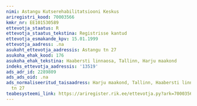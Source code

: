 ```yaml
---
nimi: Astangu Kutserehabilitatsiooni Keskus
ariregistri_kood: 70003566
kmkr_nr: EE101530589
ettevotja_staatus: R
ettevotja_staatus_tekstina: Registrisse kantud
ettevotja_esmakande_kpv: 15.01.1999
ettevotja_aadress: .na
asukoht_ettevotja_aadressis: Astangu tn 27
asukoha_ehak_kood: 176
asukoha_ehak_tekstina: Haabersti linnaosa, Tallinn, Harju maakond
indeks_ettevotja_aadressis: '13519'
ads_adr_id: 2289809
ads_ads_oid: .na
ads_normaliseeritud_taisaadress: Harju maakond, Tallinn, Haabersti linnaosa, Astangu
  tn 27
teabesysteemi_link: https://ariregister.rik.ee/ettevotja.py?ark=70003566&ref=rekvisiidid
---
```

